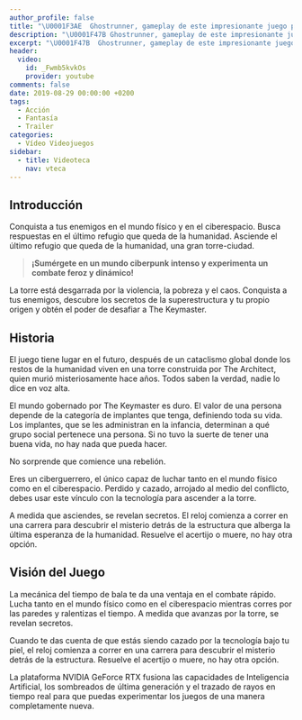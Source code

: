 ```yaml
---
author_profile: false
title: "\U0001F3AE  Ghostrunner, gameplay de este impresionante juego para 2020"
description: "\U0001F47B Ghostrunner, gameplay de este impresionante juego para 2020"
excerpt: "\U0001F47B  Ghostrunner, gameplay de este impresionante juego para 2020"
header:
  video:
    id: _Fwmb5kvkOs
    provider: youtube
comments: false
date: 2019-08-29 00:00:00 +0200
tags:
  - Acción
  - Fantasía
  - Trailer
categories:
  - Vídeo Videojuegos
sidebar:
  - title: Videoteca
    nav: vteca
---
```


## Introducci&oacute;n

Conquista a tus enemigos en el mundo f&iacute;sico y en el ciberespacio. Busca respuestas en el &uacute;ltimo refugio que queda de la humanidad. Asciende el &uacute;ltimo refugio que queda de la humanidad, una gran torre-ciudad.

> **&iexcl;Sum&eacute;rgete en un mundo ciberpunk intenso y experimenta un combate feroz y din&aacute;mico\!**

La torre est&aacute; desgarrada por la violencia, la pobreza y el caos. Conquista a tus enemigos, descubre los secretos de la superestructura y tu propio origen y obt&eacute;n el poder de desafiar a The Keymaster.

## Historia

El juego tiene lugar en el futuro, despu&eacute;s de un cataclismo global donde los restos de la humanidad viven en una torre construida por The Architect, quien muri&oacute; misteriosamente hace a&ntilde;os. Todos saben la verdad, nadie lo dice en voz alta.

El mundo gobernado por The Keymaster es duro. El valor de una persona depende de la categor&iacute;a de implantes que tenga, definiendo toda su vida. Los implantes, que se les administran en la infancia, determinan a qu&eacute; grupo social pertenece una persona. Si no tuvo la suerte de tener una buena vida, no hay nada que pueda hacer.

No sorprende que comience una rebeli&oacute;n.

Eres un ciberguerrero, el &uacute;nico capaz de luchar tanto en el mundo f&iacute;sico como en el ciberespacio. Perdido y cazado, arrojado al medio del conflicto, debes usar este v&iacute;nculo con la tecnolog&iacute;a para ascender a la torre.

A medida que asciendes, se revelan secretos. El reloj comienza a correr en una carrera para descubrir el misterio detr&aacute;s de la estructura que alberga la &uacute;ltima esperanza de la humanidad. Resuelve el acertijo o muere, no hay otra opci&oacute;n.

## Visi&oacute;n del Juego

La mec&aacute;nica del tiempo de bala te da una ventaja en el combate r&aacute;pido. Lucha tanto en el mundo f&iacute;sico como en el ciberespacio mientras corres por las paredes y ralentizas el tiempo. A medida que avanzas por la torre, se revelan secretos.

Cuando te das cuenta de que est&aacute;s siendo cazado por la tecnolog&iacute;a bajo tu piel, el reloj comienza a correr en una carrera para descubrir el misterio detr&aacute;s de la estructura. Resuelve el acertijo o muere, no hay otra opci&oacute;n.

La plataforma NVIDIA GeForce RTX fusiona las capacidades de Inteligencia Artificial, los sombreados de &uacute;ltima generaci&oacute;n y el trazado de rayos en tiempo real para que puedas experimentar los juegos de una manera completamente nueva.

&nbsp;